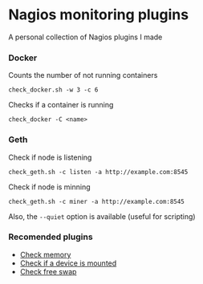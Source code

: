 # Nagios monitoring plugins

A personal collection of Nagios plugins I made

### Docker

Counts the number of not running containers

```
check_docker.sh -w 3 -c 6
```

Checks if a container is running

```
check_docker -C <name>
```

### Geth

Check if node is listening

```
check_geth.sh -c listen -a http://example.com:8545
```

Check if node is minning

```
check_geth.sh -c miner -a http://example.com:8545
```

Also, the `--quiet` option is available (useful for scripting)

### Recomended plugins

* [Check memory](http://sysadminsjourney.com/content/2009/06/04/new-and-improved-checkmempl-nagios-plugin/) 
* [Check if a device is mounted](https://binfalse.de/software/nagios/check_mount-pl/)
* [Check free swap](https://exchange.nagios.org/directory/Plugins/System-Metrics/Memory/check-swap/details)
